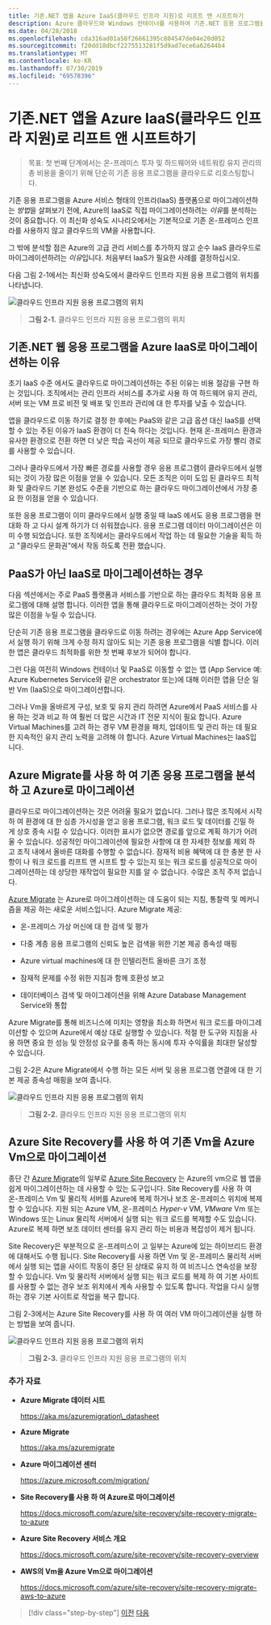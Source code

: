 ```yaml
---
title: 기존.NET 앱을 Azure IaaS(클라우드 인프라 지원)로 리프트 앤 시프트하기
description: Azure 클라우드와 Windows 컨테이너를 사용하여 기존.NET 응용 프로그램을 최신으로 변경합니다.
ms.date: 04/28/2018
ms.openlocfilehash: cda316ad01a58f26661395c804547de04e20d052
ms.sourcegitcommit: f20dd18dbcf2275513281f5d9ad7ece6a62644b4
ms.translationtype: MT
ms.contentlocale: ko-KR
ms.lasthandoff: 07/30/2019
ms.locfileid: "69578396"
---
```

# <a name="lift-and-shift-existing-net-apps-to-azure-iaas-cloud-infrastructure-ready"></a>기존.NET 앱을 Azure IaaS(클라우드 인프라 지원)로 리프트 앤 시프트하기

> 목표: 첫 번째 단계에서는 온-프레미스 투자 및 하드웨어와 네트워킹 유지 관리의 총 비용을 줄이기 위해 단순히 기존 응용 프로그램을 클라우드로 리호스팅합니다.

기존 응용 프로그램을 Azure 서비스 형태의 인프라(IaaS) 플랫폼으로 마이그레이션하는 *방법*을 살펴보기 전에, Azure의 IaaS로 직접 마이그레이션하려는 *이유*를 분석하는 것이 중요합니다. 이 최신화 성숙도 시나리오에서는 기본적으로 기존 온-프레미스 인프라를 사용하지 않고 클라우드의 VM을 사용합니다.

그 밖에 분석할 점은 Azure의 고급 관리 서비스를 추가하지 않고 순수 IaaS 클라우드로 마이그레이션하려는 *이유*입니다. 처음부터 IaaS가 필요한 사례를 결정하십시오.

다음 그림 2-1에서는 최신화 성숙도에서 클라우드 인프라 지원 응용 프로그램의 위치를 나타냅니다.

![클라우드 인프라 지원 응용 프로그램의 위치](./media/image2-1.png)

> **그림 2-1.** 클라우드 인프라 지원 응용 프로그램의 위치

## <a name="why-migrate-existing-net-web-applications-to-azure-iaas"></a>기존.NET 웹 응용 프로그램을 Azure IaaS로 마이그레이션하는 이유

초기 IaaS 수준 에서도 클라우드로 마이그레이션하는 주된 이유는 비용 절감을 구현 하는 것입니다. 조직에서는 관리 인프라 서비스를 추가로 사용 하 여 하드웨어 유지 관리, 서버 또는 VM 프로 비전 및 배포 및 인프라 관리에 대 한 투자를 낮출 수 있습니다.

앱을 클라우드로 이동 하기로 결정 한 후에는 PaaS와 같은 고급 옵션 대신 IaaS를 선택할 수 있는 주된 이유가 IaaS 환경이 더 친숙 하다는 것입니다. 현재 온-프레미스 환경과 유사한 환경으로 전환 하면 더 낮은 학습 곡선이 제공 되므로 클라우드로 가장 빨리 경로를 사용할 수 있습니다.

그러나 클라우드에서 가장 빠른 경로를 사용할 경우 응용 프로그램이 클라우드에서 실행 되는 것이 가장 많은 이점을 얻을 수 있습니다. 모든 조직은 이미 도입 된 클라우드 최적화 및 클라우드 기본 완성도 수준을 기반으로 하는 클라우드 마이그레이션에서 가장 중요 한 이점을 얻을 수 있습니다.

또한 응용 프로그램이 이미 클라우드에서 실행 중일 때 IaaS 에서도 응용 프로그램을 현대화 하 고 다시 설계 하기가 더 쉬워졌습니다. 응용 프로그램 데이터 마이그레이션은 이미 수행 되었습니다. 또한 조직에서는 클라우드에서 작업 하는 데 필요한 기술을 획득 하 고 "클라우드 문화권"에서 작동 하도록 전환 했습니다.

## <a name="when-to-migrate-to-iaas-instead-of-to-paas"></a>PaaS가 아닌 IaaS로 마이그레이션하는 경우

다음 섹션에서는 주로 PaaS 플랫폼과 서비스를 기반으로 하는 클라우드 최적화 응용 프로그램에 대해 설명 합니다. 이러한 앱을 통해 클라우드로 마이그레이션하는 것이 가장 많은 이점을 누릴 수 있습니다. 

단순히 기존 응용 프로그램을 클라우드로 이동 하려는 경우에는 Azure App Service에서 실행 하기 위해 크게 수정 하지 않아도 되는 기존 응용 프로그램을 식별 합니다. 이러한 앱은 클라우드 최적화를 위한 첫 번째 후보가 되어야 합니다. 

그런 다음 여전히 Windows 컨테이너 및 PaaS로 이동할 수 없는 앱 (App Service 예: Azure Kubernetes Service와 같은 orchestrator 또는)에 대해 이러한 앱을 단순 일반 Vm (IaaS)으로 마이그레이션합니다. 

그러나 Vm을 올바르게 구성, 보호 및 유지 관리 하려면 Azure에서 PaaS 서비스를 사용 하는 것과 비교 하 여 훨씬 더 많은 시간과 IT 전문 지식이 필요 합니다. Azure Virtual Machines를 고려 하는 경우 VM 환경을 패치, 업데이트 및 관리 하는 데 필요한 지속적인 유지 관리 노력을 고려해 야 합니다. Azure Virtual Machines는 IaaS입니다.

## <a name="use-azure-migrate-to-analyze-and-migrate-your-existing-applications-to-azure"></a>Azure Migrate를 사용 하 여 기존 응용 프로그램을 분석 하 고 Azure로 마이그레이션

클라우드로 마이그레이션하는 것은 어려울 필요가 없습니다. 그러나 많은 조직에서 시작 하 여 환경에 대 한 심층 가시성을 얻고 응용 프로그램, 워크 로드 및 데이터를 긴밀 하 게 상호 종속 시킬 수 있습니다. 이러한 표시가 없으면 경로를 앞으로 계획 하기가 어려울 수 있습니다. 성공적인 마이그레이션에 필요한 사항에 대 한 자세한 정보를 제외 하 고 조직 내에서 올바른 대화를 수행할 수 없습니다. 잠재적 비용 혜택에 대 한 충분 한 사항이 나 워크 로드를 리프트 앤 시프트 할 수 있는지 또는 워크 로드를 성공적으로 마이그레이션하는 데 상당한 재작업이 필요한 지를 알 수 없습니다. 수많은 조직 주저 없습니다.

[Azure Migrate](https://aka.ms/azuremigrate) 는 Azure로 마이그레이션하는 데 도움이 되는 지침, 통찰력 및 메커니즘을 제공 하는 새로운 서비스입니다. Azure Migrate 제공:

- 온-프레미스 가상 머신에 대 한 검색 및 평가

- 다중 계층 응용 프로그램의 신뢰도 높은 검색을 위한 기본 제공 종속성 매핑

- Azure virtual machines에 대 한 인텔리전트 올바른 크기 조정

- 잠재적 문제를 수정 위한 지침과 함께 호환성 보고

- 데이터베이스 검색 및 마이그레이션을 위해 Azure Database Management Service와 통합

Azure Migrate를 통해 비즈니스에 미치는 영향을 최소화 하면서 워크 로드를 마이그레이션할 수 있으며 Azure에서 예상 대로 실행할 수 있습니다. 적절 한 도구와 지침을 사용 하면 중요 한 성능 및 안정성 요구를 충족 하는 동시에 투자 수익률을 최대한 달성할 수 있습니다.

그림 2-2은 Azure Migrate에서 수행 하는 모든 서버 및 응용 프로그램 연결에 대 한 기본 제공 종속성 매핑을 보여 줍니다.

![클라우드 인프라 지원 응용 프로그램의 위치](./media/image2-2.png)

> **그림 2-2.** 클라우드 인프라 지원 응용 프로그램의 위치

## <a name="use-azure-site-recovery-to-migrate-your-existing-vms-to-azure-vms"></a>Azure Site Recovery를 사용 하 여 기존 Vm을 Azure Vm으로 마이그레이션

종단 간 [Azure Migrate](https://aka.ms/azuremigrate)의 일부로 [Azure Site Recovery](https://docs.microsoft.com/azure/site-recovery/site-recovery-overview) 는 Azure의 vm으로 웹 앱을 쉽게 마이그레이션하는 데 사용할 수 있는 도구입니다. Site Recovery를 사용 하 여 온-프레미스 Vm 및 물리적 서버를 Azure에 복제 하거나 보조 온-프레미스 위치에 복제할 수 있습니다. 지원 되는 Azure VM, 온-프레미스 *Hyper-v* VM, *VMware* Vm 또는 Windows 또는 Linux 물리적 서버에서 실행 되는 워크 로드를 복제할 수도 있습니다. Azure로 복제 하면 보조 데이터 센터를 유지 관리 하는 비용과 복잡성이 제거 됩니다.

Site Recovery은 부분적으로 온-프레미스이 고 일부는 Azure에 있는 하이브리드 환경에 대해서도 수행 됩니다. Site Recovery를 사용 하면 Vm 및 온-프레미스 물리적 서버에서 실행 되는 앱을 사이트 작동이 중단 된 상태로 유지 하 여 비즈니스 연속성을 보장할 수 있습니다. Vm 및 물리적 서버에서 실행 되는 워크 로드를 복제 하 여 기본 사이트를 사용할 수 없는 경우 보조 위치에서 계속 사용할 수 있도록 합니다. 작업을 다시 실행 하는 경우 기본 사이트로 작업을 복구 합니다.

그림 2-3에서는 Azure Site Recovery를 사용 하 여 여러 VM 마이그레이션을 실행 하는 방법을 보여 줍니다.

![클라우드 인프라 지원 응용 프로그램의 위치](./media/image2-3.png)

> **그림 2-3.** 클라우드 인프라 지원 응용 프로그램의 위치

### <a name="additional-resources"></a>추가 자료

- **Azure Migrate 데이터 시트**

    <https://aka.ms/azuremigration\_datasheet>

- **Azure Migrate**

    <https://aka.ms/azuremigrate>

- **Azure 마이그레이션 센터**

    <https://azure.microsoft.com/migration/>

- **Site Recovery를 사용 하 여 Azure로 마이그레이션**

    <https://docs.microsoft.com/azure/site-recovery/site-recovery-migrate-to-azure>

- **Azure Site Recovery 서비스 개요**

    <https://docs.microsoft.com/azure/site-recovery/site-recovery-overview>

- **AWS의 Vm을 Azure Vm으로 마이그레이션**

    <https://docs.microsoft.com/azure/site-recovery/site-recovery-migrate-aws-to-azure>

>[!div class="step-by-step"]
>[이전](index.md)
>[다음](migrate-your-relational-databases-to-azure.md)
